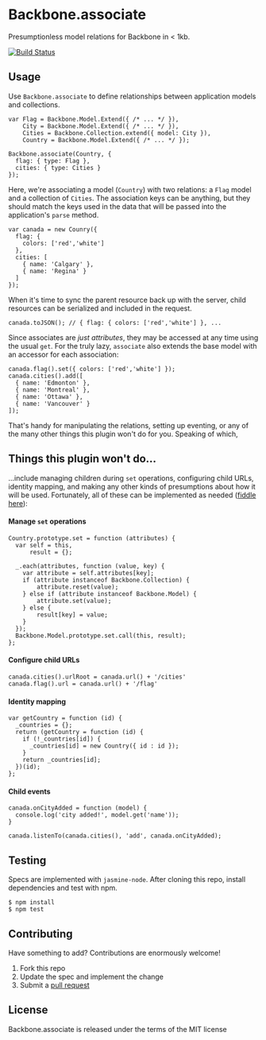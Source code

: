 Backbone.associate 
==================

Presumptionless model relations for Backbone in < 1kb.

[![Build Status](https://travis-ci.org/rjz/backbone-associate.png)](https://travis-ci.org/rjz/backbone-associate)


## Usage

Use `Backbone.associate` to define relationships between application models 
and collections.

    var Flag = Backbone.Model.Extend({ /* ... */ }),
        City = Backbone.Model.Extend({ /* ... */ }),
        Cities = Backbone.Collection.extend({ model: City }),
        Country = Backbone.Model.Extend({ /* ... */ });

    Backbone.associate(Country, {
      flag: { type: Flag },
      cities: { type: Cities }
    });

Here, we're associating a model (`Country`) with two relations: a `Flag`
model and a collection of `Cities`. The association keys can be anything,
but they should match the keys used in the data that will be passed into
the application's `parse` method.

    var canada = new Counry({
      flag: { 
        colors: ['red','white'] 
      },
      cities: [
        { name: 'Calgary' },
        { name: 'Regina' }
      ]
    });

When it's time to sync the parent resource back up with the server, 
child resources can be serialized and included in the request.

    canada.toJSON(); // { flag: { colors: ['red','white'] }, ...

Since associates are *just attributes*, they may be accessed at any 
time using the usual `get`. For the truly lazy, `associate` also extends
the base model with an accessor for each association:

    canada.flag().set({ colors: ['red','white'] });
    canada.cities().add([
      { name: 'Edmonton' },
      { name: 'Montreal' },
      { name: 'Ottawa' },
      { name: 'Vancouver' }
    ]);

That's handy for manipulating the relations, setting up eventing, or 
any of the many other things this plugin won't do for you. Speaking of
which,

## Things this plugin won't do...

...include managing children during `set` operations, configuring child 
URLs, identity mapping, and making any other kinds of presumptions about 
how it will be used. Fortunately, all of these can be implemented as needed 
([fiddle here](http://jsfiddle.net/rjzaworski/79T94/)):

#### Manage `set` operations

    Country.prototype.set = function (attributes) {
      var self = this,
          result = {};
    
      _.each(attributes, function (value, key) {
        var attribute = self.attributes[key];
        if (attribute instanceof Backbone.Collection) {
            attribute.reset(value);
        } else if (attribute instanceof Backbone.Model) {
            attribute.set(value);
        } else {
            result[key] = value;
        }
      });
      Backbone.Model.prototype.set.call(this, result);
    };

#### Configure child URLs

    canada.cities().urlRoot = canada.url() + '/cities'
    canada.flag().url = canada.url() + '/flag'

#### Identity mapping

    var getCountry = function (id) {
      _countries = {};
      return (getCountry = function (id) {
        if (!_countries[id]) {
          _countries[id] = new Country({ id : id });
        }
        return _countries[id];
      })(id);
    };

#### Child events

    canada.onCityAdded = function (model) {
      console.log('city added!', model.get('name'));
    }

    canada.listenTo(canada.cities(), 'add', canada.onCityAdded);

## Testing

Specs are implemented with `jasmine-node`. After cloning this repo, 
install dependencies and test with npm.

    $ npm install
    $ npm test

## Contributing

Have something to add? Contributions are enormously welcome!

  1. Fork this repo
  2. Update the spec and implement the change
  3. Submit a [pull request](help.github.com/pull-requests/)

## License

Backbone.associate is released under the terms of the MIT license
